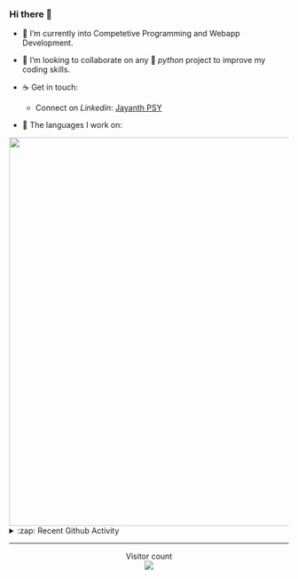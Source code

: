 ### Hi there 👋

- 🌱 I’m currently into Competetive Programming and Webapp Development.

- 👯 I’m looking to collaborate on any :snake: *python* project to improve my coding skills.

- ☕ Get in touch:
  +  Connect on *Linkedin*: [Jayanth PSY](https://www.linkedin.com/in/jayanth-p-b3924812a/)

<!--- ⚡ Fun fact: *Python* is older than *C++* and *Java*. -->

- :memo: The languages I work on: 

<img src="https://wakatime.com/share/@j_tesla/bdf4246a-6e44-4441-87e6-ea13fc96a824.png" width="700"/>

<details>
  <summary>:zap: Recent Github Activity</summary>
  
<!--START_SECTION:activity-->
1. 🎉 Merged PR [#17](https://github.com/j-tesla/blog-list/pull/17) in [j-tesla/blog-list](https://github.com/j-tesla/blog-list)
2. 🎉 Merged PR [#23](https://github.com/j-tesla/blog-list-frontend/pull/23) in [j-tesla/blog-list-frontend](https://github.com/j-tesla/blog-list-frontend)
3. 🎉 Merged PR [#24](https://github.com/j-tesla/blog-list-frontend/pull/24) in [j-tesla/blog-list-frontend](https://github.com/j-tesla/blog-list-frontend)
4. 🎉 Merged PR [#22](https://github.com/j-tesla/blog-list-frontend/pull/22) in [j-tesla/blog-list-frontend](https://github.com/j-tesla/blog-list-frontend)
5. 🎉 Merged PR [#16](https://github.com/j-tesla/blog-list/pull/16) in [j-tesla/blog-list](https://github.com/j-tesla/blog-list)
<!--END_SECTION:activity-->

</details>

-----

<p align="center"> 
  Visitor count<br>
  <img src="https://profile-counter.glitch.me/j-tesla/count.svg" />
</p>












<!--
**j-tesla/j-tesla** is a ✨ _special_ ✨ repository because its `README.md` (this file) appears on your GitHub profile.

Here are some ideas to get you started:

- 🔭 I’m currently working on ...
- 🌱 I’m currently learning ...
- 👯 I’m looking to collaborate on ...
- 🤔 I’m looking for help with ...
- 💬 Ask me about ...
- 📫 How to reach me: ...
- 😄 Pronouns: ...
- ⚡ Fun fact: ...
-->


